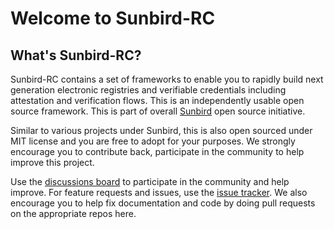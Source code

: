 # Welcome to Sunbird-RC

## What's Sunbird-RC?

Sunbird-RC contains a set of frameworks to enable you to rapidly build next generation electronic registries and verifiable credentials including attestation and verification flows. This is an independently usable  open source framework. This is part of overall [Sunbird](https://sunbird.org/) open source initiative.

Similar to various projects under Sunbird, this is also open sourced under MIT license and you are free to adopt for your purposes. We strongly encourage you to contribute back, participate in the community to help improve this project.

Use the [discussions board](https://github.com/Sunbird-RC/community/discussions) to participate in the community and help improve. For feature requests and issues, use the [issue tracker](https://github.com/Sunbird-RC/community/issues).  We also encourage you to help fix documentation and code by doing pull requests on the appropriate repos here.

